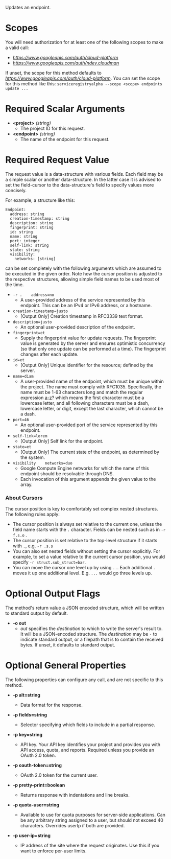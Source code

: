 Updates an endpoint.
# Scopes

You will need authorization for at least one of the following scopes to make a valid call:

* *https://www.googleapis.com/auth/cloud-platform*
* *https://www.googleapis.com/auth/ndev.cloudman*

If unset, the scope for this method defaults to *https://www.googleapis.com/auth/cloud-platform*.
You can set the scope for this method like this: `serviceregistryalpha --scope <scope> endpoints update ...`
# Required Scalar Arguments
* **&lt;project&gt;** *(string)*
    - The project ID for this request.
* **&lt;endpoint&gt;** *(string)*
    - The name of the endpoint for this request.
# Required Request Value

The request value is a data-structure with various fields. Each field may be a simple scalar or another data-structure.
In the latter case it is advised to set the field-cursor to the data-structure's field to specify values more concisely.

For example, a structure like this:
```
Endpoint:
  address: string
  creation-timestamp: string
  description: string
  fingerprint: string
  id: string
  name: string
  port: integer
  self-link: string
  state: string
  visibility:
    networks: [string]

```

can be set completely with the following arguments which are assumed to be executed in the given order. Note how the cursor position is adjusted to the respective structures, allowing simple field names to be used most of the time.

* `-r .    address=no`
    - A user-provided address of the service represented by this endpoint. This can be an IPv4 or IPv6 address, or a hostname.
* `creation-timestamp=justo`
    - [Output Only] Creation timestamp in RFC3339 text format.
* `description=justo`
    - An optional user-provided description of the endpoint.
* `fingerprint=et`
    - Supply the fingerprint value for update requests. The fingerprint value is generated by the server and ensures optimistic concurrency (so that only one update can be performed at a time). The fingerprint changes after each update.
* `id=et`
    - [Output Only] Unique identifier for the resource; defined by the server.
* `name=diam`
    - A user-provided name of the endpoint, which must be unique within the project. The name must comply with RFC1035. Specifically, the name must be 1-63 characters long and match the regular expression [a-z]([-a-z0-9]*[a-z0-9])? which means the first character must be a lowercase letter, and all following characters must be a dash, lowercase letter, or digit, except the last character, which cannot be a dash.
* `port=46`
    - An optional user-provided port of the service represented by this endpoint.
* `self-link=lorem`
    - [Output Only] Self link for the endpoint.
* `state=et`
    - [Output Only] The current state of the endpoint, as determined by the system.
* `visibility    networks=duo`
    - Google Compute Engine networks for which the name of this endpoint should be resolvable through DNS.
    - Each invocation of this argument appends the given value to the array.



### About Cursors

The cursor position is key to comfortably set complex nested structures. The following rules apply:

* The cursor position is always set relative to the current one, unless the field name starts with the `.` character. Fields can be nested such as in `-r f.s.o` .
* The cursor position is set relative to the top-level structure if it starts with `.`, e.g. `-r .s.s`
* You can also set nested fields without setting the cursor explicitly. For example, to set a value relative to the current cursor position, you would specify `-r struct.sub_struct=bar`.
* You can move the cursor one level up by using `..`. Each additional `.` moves it up one additional level. E.g. `...` would go three levels up.


# Optional Output Flags

The method's return value a JSON encoded structure, which will be written to standard output by default.

* **-o out**
    - *out* specifies the *destination* to which to write the server's result to.
      It will be a JSON-encoded structure.
      The *destination* may be `-` to indicate standard output, or a filepath that is to contain the received bytes.
      If unset, it defaults to standard output.
# Optional General Properties

The following properties can configure any call, and are not specific to this method.

* **-p alt=string**
    - Data format for the response.

* **-p fields=string**
    - Selector specifying which fields to include in a partial response.

* **-p key=string**
    - API key. Your API key identifies your project and provides you with API access, quota, and reports. Required unless you provide an OAuth 2.0 token.

* **-p oauth-token=string**
    - OAuth 2.0 token for the current user.

* **-p pretty-print=boolean**
    - Returns response with indentations and line breaks.

* **-p quota-user=string**
    - Available to use for quota purposes for server-side applications. Can be any arbitrary string assigned to a user, but should not exceed 40 characters. Overrides userIp if both are provided.

* **-p user-ip=string**
    - IP address of the site where the request originates. Use this if you want to enforce per-user limits.
